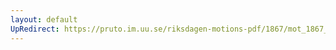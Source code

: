 ```yaml
---
layout: default
UpRedirect: https://pruto.im.uu.se/riksdagen-motions-pdf/1867/mot_1867__ak__123/mot_1867__ak__123-002.pdf
---
```

